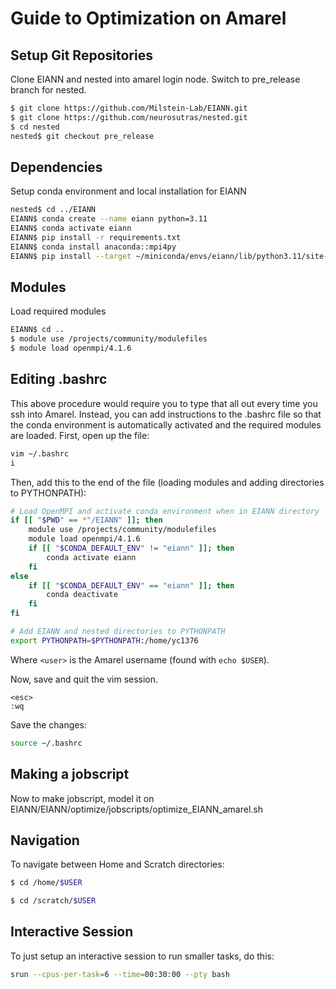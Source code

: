 # Guide to Optimization on Amarel

## Setup Git Repositories

Clone EIANN and nested into amarel login node. Switch to pre_release branch for nested. 
```bash
$ git clone https://github.com/Milstein-Lab/EIANN.git
$ git clone https://github.com/neurosutras/nested.git
$ cd nested
nested$ git checkout pre_release
```

## Dependencies

Setup conda environment and local installation for EIANN
```bash
nested$ cd ../EIANN
EIANN$ conda create --name eiann python=3.11
EIANN$ conda activate eiann
EIANN$ pip install -r requirements.txt
EIANN$ conda install anaconda::mpi4py
EIANN$ pip install --target ~/miniconda/envs/eiann/lib/python3.11/site-packages -e .
```

## Modules

Load required modules
```bash
EIANN$ cd ..
$ module use /projects/community/modulefiles
$ module load openmpi/4.1.6
```

## Editing .bashrc

This above procedure would require you to type that all out every time you ssh into Amarel. Instead, you can add instructions to the .bashrc file so that the conda environment is automatically activated and the required modules are loaded. First, open up the file:
```bash
vim ~/.bashrc
i
```

Then, add this to the end of the file (loading modules and adding directories to PYTHONPATH):
```bash
# Load OpenMPI and activate conda environment when in EIANN directory
if [[ "$PWD" == *"/EIANN" ]]; then
    module use /projects/community/modulefiles
    module load openmpi/4.1.6
    if [[ "$CONDA_DEFAULT_ENV" != "eiann" ]]; then
        conda activate eiann
    fi
else
    if [[ "$CONDA_DEFAULT_ENV" == "eiann" ]]; then
        conda deactivate
    fi
fi

# Add EIANN and nested directories to PYTHONPATH
export PYTHONPATH=$PYTHONPATH:/home/yc1376
```
Where ```<user>``` is the Amarel username (found with ```echo $USER```).

Now, save and quit the vim session.
```
<esc>
:wq
```

Save the changes:
```bash
source ~/.bashrc
```

## Making a jobscript

Now to make jobscript, model it on EIANN/EIANN/optimize/jobscripts/optimize_EIANN_amarel.sh 

## Navigation

To navigate between Home and Scratch directories:
```bash
$ cd /home/$USER
```
```bash
$ cd /scratch/$USER
```

## Interactive Session

To just setup an interactive session to run smaller tasks, do this:
```bash
srun --cpus-per-task=6 --time=00:30:00 --pty bash
```